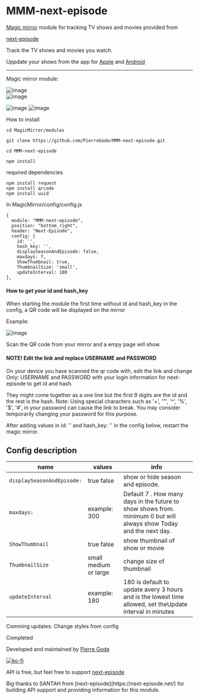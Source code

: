 # MMM-next-episode

[Magic mirror](https://magicmirror.builders/) module for tracking TV shows and movies provided from 

[next-episode](https://next-episode.net/)

Track the TV shows and movies you watch.

Uppdate your shows from the app 
for
[Apple](https://apps.apple.com/se/app/next-episode-track-tv-shows/id347009526)
and
[Android](https://play.google.com/store/apps/details?id=net.nextepisode.android&hl=en_US&pli=1)

____________________________________________________________________________________________________________

Magic mirror module:

![image](https://github.com/PierreGode/MMM-next-episode/assets/8579922/15bb3c1f-11d7-42b2-bf5f-561e05367e28)  
![image](https://github.com/PierreGode/MMM-next-episode/assets/8579922/e407db6b-bf51-4131-9846-47e97b6c96c5)




![image](https://github.com/PierreGode/MMM-next-episode/assets/8579922/8d1a397e-0e15-4e94-9895-c94debd2ad8a)
![image](https://github.com/PierreGode/MMM-next-episode/assets/8579922/b8fffcaf-2845-4398-bf5c-9c80bb5d1da8)



How to install:




```
cd MagicMirror/modules
```
```
git clone https://github.com/PierreGode/MMM-next-episode.git
```
```
cd MMM-next-episode
```
```
npm install
```
required dependencies
```
npm install request
npm install qrcode
npm install uuid
```
In MagicMirror/config/config.js
```
{
  module: "MMM-next-episode",
  position: "bottom_right",
  header: "Next-Episode",
  config: {
    id: '',
    hash_key: '',
    displaySeasonAndEpisode: false,
    maxdays: 7,
    ShowThumbnail: true,
    ThumbnailSize: 'small',
    updateInterval: 180
},
```

<h4>How to get your id and hash_key</h4>

When starting the module the first time without id and hash_key in the config, a QR code will be displayed on the mirror<p></p>

Example:

![image](https://github.com/PierreGode/MMM-next-episode/assets/8579922/4680580b-c497-4a8e-8c04-37b3d62852b7)

Scan the QR code from your mirror and a empy page will show. <h4>NOTE! Edit the link and replace USERNAME and PASSWORD</h4> On your device you have scanned the qr code with, edit the link and change Only: USERNAME and PASSWORD with your login information for next-episode to get id and hash. <p></p> They might come together as a one line but the first 9 digits are the id and the rest is the hash.
Note: Using special characters such as '+', '"', '^', '%', '$', '#', in your password can cause the link to break. You may consider temporarily changing your password for this purpose.

After adding values in  id: '' and hash_key: ''  in the config below, restart the magic mirror.

## Config description
| name | values | info |
| --- | --- | --- |
| `displaySeasonAndEpisode:` | true false | show or hide season and episode. |
| `maxdays:` | example: 300 |  Default 7 .  How many days in the future to show shows from. minimum 0 but will always show Today and the next day. |
|`ShowThumbnail`| true false | show thumbnail of show or movie |
|`ThumbnailSize`| small medium or large| change size of thumbnail |
|`updateInterval`| example: 180 | 180 is default to update avery 3 hours and is the lowest time allowed, set theUpdate interval in minutes |

Comming updates:
Change styles from config

Completed 

Developed and maintained by [Pierre Gode](https://github.com/PierreGode)

[![ko-fi](https://ko-fi.com/img/githubbutton_sm.svg)](https://ko-fi.com/J3J2EARPK)

API is free, but feel free to support [next-episode](https://next-episode.net/)
<p></p>
Big thanks to SANTAH from [next-episode](https://next-episode.net/) for building API support and providing information for this module.

